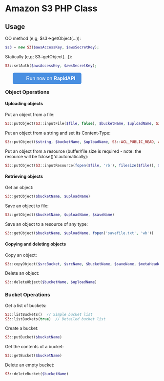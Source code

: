 # Amazon S3 PHP Class

## Usage

OO method (e,g; $s3->getObject(...)):

```php
$s3 = new S3($awsAccessKey, $awsSecretKey);
```

Statically (e,g; S3::getObject(...)):

```php
S3::setAuth($awsAccessKey, $awsSecretKey);
```

<div style="margin: 25px;">
<a href="https://rapidapi.com/package/AmazonS3/functions?utm_source=AmazonS3GitHub-PHP&utm_medium=button&utm_content=Vendor_GitHub" style="
    all: initial;
    background-color: #498FE1;
    border-width: 0;
    border-radius: 5px;
    padding: 10px 20px;
    color: white;
    font-family: 'Helvetica';
    font-size: 12pt;
    background-image: url(https://scdn.rapidapi.com/logo-small.png);
    background-size: 25px;
    background-repeat: no-repeat;
    background-position-y: center;
    background-position-x: 10px;
    padding-left: 44px;
    cursor: pointer;">
  Run now on <b>RapidAPI</b>
</a>
</div>

### Object Operations

#### Uploading objects

Put an object from a file:

```php
S3::putObject(S3::inputFile($file, false), $bucketName, $uploadName, S3::ACL_PUBLIC_READ)
```

Put an object from a string and set its Content-Type:

```php
S3::putObject($string, $bucketName, $uploadName, S3::ACL_PUBLIC_READ, array(), array('Content-Type' => 'text/plain'))
```

Put an object from a resource (buffer/file size is required - note: the resource will be fclose()'d automatically):

```php
S3::putObject(S3::inputResource(fopen($file, 'rb'), filesize($file)), $bucketName, $uploadName, S3::ACL_PUBLIC_READ)
```

#### Retrieving objects

Get an object:

```php
S3::getObject($bucketName, $uploadName)
```

Save an object to file:

```php
S3::getObject($bucketName, $uploadName, $saveName)
```

Save an object to a resource of any type:

```php
S3::getObject($bucketName, $uploadName, fopen('savefile.txt', 'wb'))
```

#### Copying and deleting objects

Copy an object:

```php
S3::copyObject($srcBucket, $srcName, $bucketName, $saveName, $metaHeaders = array(), $requestHeaders = array())
```

Delete an object:

```php
S3::deleteObject($bucketName, $uploadName)
```

### Bucket Operations

Get a list of buckets:

```php
S3::listBuckets()  // Simple bucket list
S3::listBuckets(true)  // Detailed bucket list
```

Create a bucket:

```php
S3::putBucket($bucketName)
```

Get the contents of a bucket:

```php
S3::getBucket($bucketName)
```

Delete an empty bucket:

```php
S3::deleteBucket($bucketName)
```

